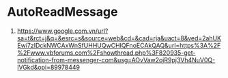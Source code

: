 # AutoReadMessage
1. https://www.google.com.vn/url?sa=t&rct=j&q=&esrc=s&source=web&cd=&cad=rja&uact=8&ved=2ahUKEwi7zIDckNWCAxWnSfUHHUQwCHIQFnoECAkQAQ&url=https%3A%2F%2Fwww.vbforums.com%2Fshowthread.php%3F820935-get-notification-from-messenger-com&usg=AOvVaw2ojR9pj3Vh4NuV0Q-lVGkd&opi=89978449
